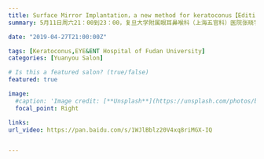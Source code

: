 ```yaml
---
title: Surface Mirror Implantation，a new method for keratoconus【Edition 53】
summary: 5月11日周六21：00到23：00，复旦大学附属眼耳鼻喉科（上海五官科）医院张晓宇医生将为大家带来线上公众科普讲座。

date: "2019-04-27T21:00:00Z"

tags: [Keratoconus,EYE&ENT Hospital of Fudan University]
categories: [Yuanyou Salon]

# Is this a featured salon? (true/false)
featured: true

image:
  #caption: 'Image credit: [**Unsplash**](https://unsplash.com/photos/bzdhc5b3Bxs)'
  focal_point: Right

links:
url_video: https://pan.baidu.com/s/1WJlBblz20V4xq8riMGX-IQ


---
```


